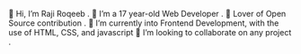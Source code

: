 👋 Hi, I’m Raji Roqeeb
. 👀 I’m a 17 year-old Web Developer
. 👀 Lover of Open Source contribution
. 🌱 I’m currently into Frontend Development, with the use of HTML, CSS, and javascript
 💞️ I’m looking to collaborate on any project .
